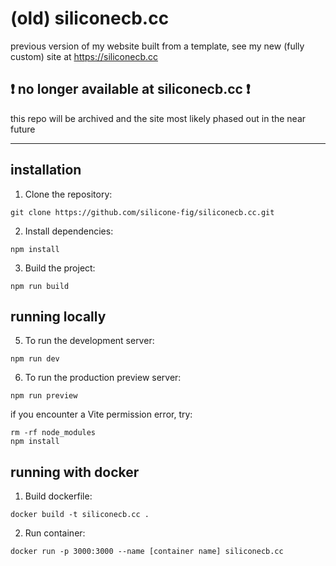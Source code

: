 # (old) siliconecb.cc
previous version of my website built from a template, see my new (fully custom) site at https://siliconecb.cc

## ❗ no longer available at siliconecb.cc ❗

this repo will be archived and the site most likely phased out in the near future

----
## installation

1. Clone the repository:
```
git clone https://github.com/silicone-fig/siliconecb.cc.git
```

2. Install dependencies:
```
npm install
```

3. Build the project:
```
npm run build
```
## running locally
5. To run the development server:
```
npm run dev
```

6. To run the production preview server:
```
npm run preview
```

if you encounter a Vite permission error, try:
```
rm -rf node_modules
npm install
```
## running with docker
1. Build dockerfile:
```
docker build -t siliconecb.cc .
```
2. Run container:
```
docker run -p 3000:3000 --name [container name] siliconecb.cc
```
